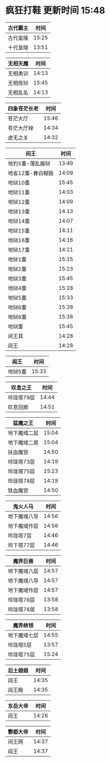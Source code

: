 # 疯狂打鞋 更新时间 15:48

| 古代霸主   | 时间    |
|--------|-------|
| 古代皇陵 | 15:25 |
| 十代皇陵 | 13:51 |

| 无相天魔   | 时间    |
|--------|-------|
| 无相类训 | 14:13 |
| 无相炼狱 | 15:45 |
| 无相乱名 | 14:13 |

| 四象苍茫长老   | 时间    |
|--------|-------|
| 苍茫大厅 | 15:46 |
| 苍茫大厅掉 | 14:34 |
| 虚无之关 | 14:32 |

| 间王   | 时间    |
|--------|-------|
| 地钓5重-薄乱展狱 | 13:49 |
| 地省12重-春白糊狼 | 14:09 |
| 地狱10重 | 15:45 |
| 地狱11重 | 14:03 |
| 地狱12重 | 14:09 |
| 地狱13重 | 14:13 |
| 地狱14重 | 14:07 |
| 地狱15重 | 14:11 |
| 地狱16重 | 14:16 |
| 地狱17重 | 14:21 |
| 地狱1重 | 15:15 |
| 地狱2重 | 15:23 |
| 地狱3重 | 15:45 |
| 地狱4重 | 15:28 |
| 地狱5重 | 15:33 |
| 地狱6重 | 15:38 |
| 地狱8重 | 15:38 |
| 地狱重 | 15:45 |
| 间王其 | 14:28 |
| 阎王 | 14:28 |

| 阎王   | 时间    |
|--------|-------|
| 地狱5重 | 15:33 |

| 叹息之王   | 时间    |
|--------|-------|
| 玲珑塔79层 | 14:44 |
| 叹息回廊 | 14:51 |

| 猛魔之王   | 时间    |
|--------|-------|
| 地下魔域二层 | 15:04 |
| 地下魔域二居 | 15:04 |
| 扶血魔宫 | 14:50 |
| 玲珑塔73层 | 14:19 |
| 玲珑塔75层 | 15:23 |
| 玲珑塔78层 | 14:19 |
| 铁血魔宫 | 14:50 |

| 鬼火人马   | 时间    |
|--------|-------|
| 地下魔域八导 | 14:56 |
| 地下魔域作层 | 14:56 |
| 玲珑塔7层 | 14:46 |
| 玲下塔77层 | 14:46 |

| 魔界巨兽   | 时间    |
|--------|-------|
| 地下魔域八层 | 14:57 |
| 地下魔域八导 | 14:57 |
| 地下魔域作层 | 14:57 |
| 玲珑塔76层 | 13:58 |
| 玲珑塔76居 | 13:58 |

| 魔界统领   | 时间    |
|--------|-------|
| 地下魔域七层 | 14:55 |
| 玲珑塔5层 | 13:57 |
| 玲珑塔75层 | 15:24 |

| 后土娘娘   | 时间    |
|--------|-------|
| 阎王 | 14:35 |
| 阎王殿 | 14:35 |

| 东岳大帝   | 时间    |
|--------|-------|
| 阎王 | 14:26 |

| 酆都大帝   | 时间    |
|--------|-------|
| 间王网 | 14:37 |
| 阎王 | 14:37 |